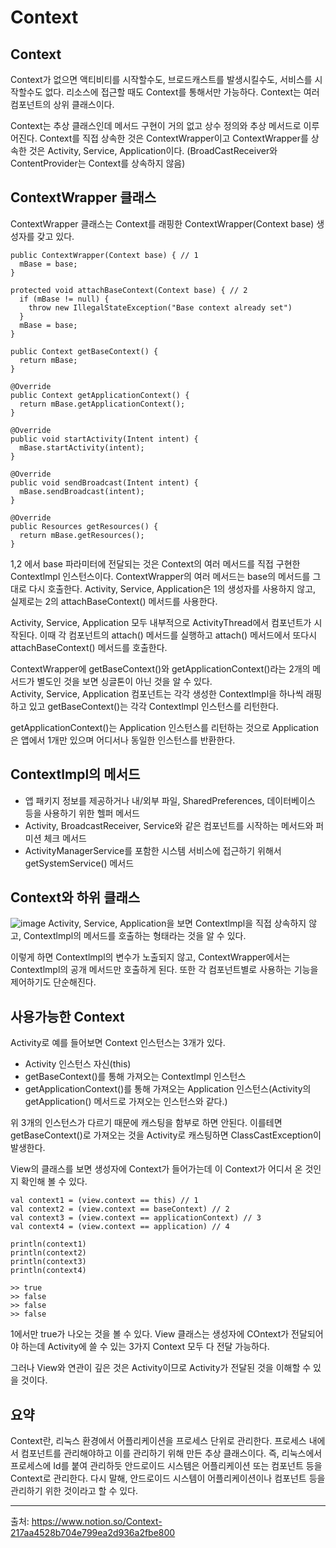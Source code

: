 # Context
## Context
Context가 없으면 액티비티를 시작할수도, 브로드캐스트를 발생시킬수도, 서비스를 시작할수도 없다. 리소스에 접근할 때도 Context를 통해서만 가능하다. Context는 여러 컴포넌트의 상위 클래스이다.

Context는 추상 클래스인데 메서드 구현이 거의 없고 상수 정의와 추상 메서드로 이루어진다. Context를 직접 상속한 것은 ContextWrapper이고 ContextWrapper를 상속한 것은 Activity, Service, Application이다. (BroadCastReceiver와 ContentProvider는 Context를 상속하지 않음)

## ContextWrapper 클래스
ContextWrapper 클래스는 Context를 래핑한 ContextWrapper(Context base) 생성자를 갖고 있다.
```
public ContextWrapper(Context base) { // 1
  mBase = base;
}

protected void attachBaseContext(Context base) { // 2
  if (mBase != null) {
    throw new IllegalStateException("Base context already set")
  }
  mBase = base;
}

public Context getBaseContext() {
  return mBase;
}

@Override
public Context getApplicationContext() {
  return mBase.getApplicationContext();
}

@Override
public void startActivity(Intent intent) {
  mBase.startActivity(intent);
}

@Override
public void sendBroadcast(Intent intent) {
  mBase.sendBroadcast(intent);
}

@Override
public Resources getResources() {
  return mBase.getResources();
}
```
1,2 에서 base 파라미터에 전달되는 것은 Context의 여러 메서드를 직접 구현한 Contextlmpl 인스턴스이다. ContextWrapper의 여러 메서드는 base의 메서드를 그대로 다시 호출한다. Activity, Service, Application은 1의 생성자를 사용하지 않고, 실제로는 2의 attachBaseContext() 메서드를 사용한다.

Activity, Service, Application 모두 내부적으로 ActivityThread에서 컴포넌트가 시작된다. 이때 각 컴포넌트의 attach() 메서드를 실행하고 attach() 메서드에서 또다시 attachBaseContext() 메서드를 호출한다.

ContextWrapper에 getBaseContext()와 getApplicationContext()라는 2개의 메서드가 별도인 것을 보면 싱글톤이 아닌 것을 알 수 있다. <br>
Activity, Service, Application 컴포넌트는 각각 생성한 Contextlmpl을 하나씩 래핑하고 있고 getBaseContext()는 각각 Contextlmpl 인스턴스를 리턴한다.

getApplicationContext()는 Application 인스턴스를 리턴하는 것으로 Application은 앱에서 1개만 있으며 어디서나 동일한 인스턴스를 반환한다.

## Contextlmpl의 메서드
* 앱 패키지 정보를 제공하거나 내/외부 파일, SharedPreferences, 데이터베이스 등을 사용하기 위한 헬퍼 메서드
* Activity, BroadcastReceiver, Service와 같은 컴포넌트를 시작하는 메서드와 퍼미션 체크 메서드
* ActivityManagerService를 포함한 시스템 서비스에 접근하기 위해서 getSystemService() 메서드

## Context와 하위 클래스
![image](https://user-images.githubusercontent.com/91411447/160220564-54c3f4fe-e4c0-42f8-8f93-908af052a154.png)
Activity, Service, Application을 보면 Contextlmpl을 직접 상속하지 않고, Contextlmpl의 메서드를 호출하는 형태라는 것을 알 수 있다.

이렇게 하면 Contextlmpl의 변수가 노출되지 않고, ContextWrapper에서는 Contextlmpl의 공개 메서드만 호출하게 된다. 또한 각 컴포넌트별로 사용하는 기능을 제어하기도 단순해진다.

## 사용가능한 Context
Activity로 예를 들어보면 Context 인스턴스는 3개가 있다.
* Activity 인스턴스 자신(this)
* getBaseContext()를 통해 가져오는 Contextlmpl 인스턴스
* getApplicationContext()를 통해 가져오는 Application 인스턴스(Activity의 getApplication() 메서드로 가져오는 인스턴스와 같다.)

위 3개의 인스턴스가 다르기 때문에 캐스팅을 함부로 하면 안된다. 이를테면 getBaseContext()로 가져오는 것을 Activity로 캐스팅하면 ClassCastException이 발생한다.

View의 클래스를 보면 생성자에 Context가 들어가는데 이 Context가 어디서 온 것인지 확인해 볼 수 있다.
```
val context1 = (view.context == this) // 1
val context2 = (view.context == baseContext) // 2
val context3 = (view.context == applicationContext) // 3
val context4 = (view.context == application) // 4

println(context1)
println(context2)
println(context3)
println(context4)

>> true
>> false
>> false
>> false
```
1에서만 true가 나오는 것을 볼 수 있다. View 클래스는 생성자에 COntext가 전달되어야 하는데 Activity에 쓸 수 있는 3가지 Context 모두 다 전달 가능하다.

그러나 View와 연관이 깊은 것은 Activity이므로 Activity가 전달된 것을 이해할 수 있을 것이다.

## 요약
Context란, 리눅스 환경에서 어플리케이션을 프로세스 단위로 관리한다. 프로세스 내에서 컴포넌트를 관리해야하고 이를 관리하기 위해 만든 추상 클래스이다. 즉, 리눅스에서 프로세스에 Id를 붙여 관리하듯 안드로이드 시스템은 어플리케이션 또는 컴포넌트 등을 Context로 관리한다. 다시 말해, 안드로이드 시스템이 어플리케이션이나 컴포넌트 등을 관리하기 위한 것이라고 할 수 있다.
***
출처: https://www.notion.so/Context-217aa4528b704e799ea2d936a2fbe800

